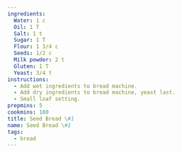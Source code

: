```yaml
---
ingredients:
  Water: 1 c
  Oil: 1 T
  Salt: 1 t
  Sugar: 1 T
  Flour: 1 3/4 c
  Seeds: 1/2 c
  Milk powder: 2 t
  Gluten: 1 T
  Yeast: 3/4 t
instructions:
  - Add wet ingredients to bread machine.
  - Add dry ingredients to bread machine, yeast last.
  - Small loaf setting.
prepmins: 5
cookmins: 180
title: Seed Bread \#1
name: Seed Bread \#1
tags:
  - bread
---
```


